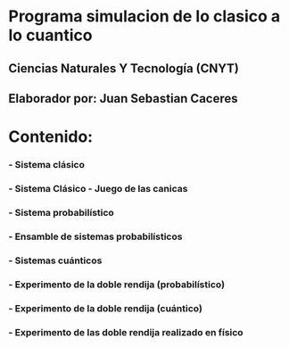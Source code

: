 # Programa simulacion de lo clasico a lo cuantico
## Ciencias Naturales Y Tecnología (CNYT)
## Elaborador por: Juan Sebastian Caceres 

# Contenido:

### - Sistema clásico
### - Sistema Clásico - Juego de las canicas
### - Sistema probabilístico
### - Ensamble de sistemas probabilísticos
### - Sistemas cuánticos
### - Experimento de la doble rendija (probabilístico)
### - Experimento de la doble rendija (cuántico)
### - Experimento de las doble rendija realizado en físico
